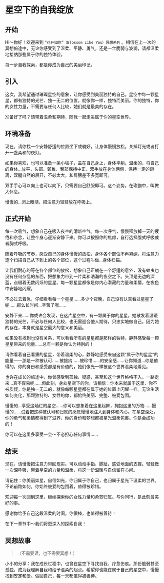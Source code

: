 # 星空下的自我绽放

## 开始

Hi～你好！欢迎来到 `“花开如你”（Blossom Like You）冥想系列` 。相信在上一次的冥想旅途中，无论你感受到了温柔、平静、勇气，还是一丝脆弱与波澜，请都温柔地接纳那些属于你的独特体验。

每一步自我探索，都是你成为自己的美丽印记。

## 引入

这次，我希望通过璀璨星空的意象，让你感受到美丽独特的自己。星空中每一颗星星，都有独特的光芒、独一无二的位置。就像你一样，独特而美丽。你的独特，你的女性力量，不需要与任何人比较，她们就是最美的存在。

准备好了吗？请带着温柔和期待，随我一起走进属于你的星空世界。

## 环境准备

现在，请你找一个安静舒适的位置坐下或躺好，让身体慢慢放松。关掉灯光或者打开一盏柔和的夜灯。

如果你喜欢，也可以准备一条小毯子，盖在自己身上，身体平躺，温柔的，将自己的身体…放平，头部、颈椎、臀部保持中正，双手放在身体两侧，保持一定的距离，双腿自然的展开，不必太大，和肩膀差不多宽即可。

双手手心可以向上也可以向下，只需要自己舒服即可。这个姿势，在瑜伽中，叫做大休息。

慢慢的…闭上眼睛，把注意力轻轻放在呼吸上。

## 正式开始

每一次吸气，想象自己在吸入夜空的清新空气。每一次呼气，慢慢释放掉一天的疲倦和杂念，让整个身心逐渐安静下来。你可以按照你的焦虑，自行选择腹式呼吸或者胸式呼吸。

随着呼吸的节奏，感受自己的身体慢慢的放松，身体各个部位不再紧绷，将注意力逐个扫描自己从下到上的各个部位，这个过程叫做…身体扫描。

让我们耐心的等在各个部位的放松，想象自己正躺在一个舒适的意外，没有蚊虫也没有任何杂乱的东西，把想象力带到一片柔和浩瀚的夜空之下。头顶是无边的深蓝，点缀着无数闪烁的星星。每一颗星星都像是你内心潜藏的力量和柔情，在夜色中安静地闪耀。

不必过去着急，仔细看看每一个星星……多少个夜晚，自己没有认真看过星星了呢……那么长时间…辛苦了哦……

安静下来……你或许会发现，在这片星空中，有一颗属于你的星星。她散发着温暖独特的光芒，不必与任何人比较，也无需迎合他人期待，只忠实地做自己。因为她的存在，本身就是星空最大的意义和美丽。

如果没有找到也没有关系，可以看看所有的星星都是那样的独特。静静感受每一颗星星带来的能量……总有一颗是你认为特别的！

请你看着自己看重的星星，带着温柔的心，静静地感受来自这颗“属于你的星星”的能量——那是一种被认可……被接纳……被珍惜……的安全感……让你知道…你是值得的，你的身份和感受都是有价值的，她们像光一样被这个世界温柔地看见。

也许在成长的旅途中，你曾感受到孤独、疑惑，甚至和这个世界格格不入。一路走来…真不容易呢……但此刻，身处星空下的你，请相信：你本来就属于这里，你不被质疑，你是独一无二的，就像每颗星星都在属于她的位置上闪耀一样。无论生活如何变化，那颗独特的、女性的你，都始终美丽、完整、被爱包围。

慢慢的…享受这灿烂的星空……你可以想象着在这里起舞，拥抱这里的万物……慢慢的……试着把这种被认可和归属的感觉慢慢地注入到身体和内心。在星空深处，你的勇气和柔情都得到了滋养，你的身份和梦想都被星光温柔包裹。你是会成功的！

你可以在这里多享受一会～不必担心任何事情……

## 结束

现在，请慢慢把注意力带回现实。可以动动手指、脚趾，感受地面的支撑。轻轻做一次深呼吸，带着星空的力量和温柔，将这一份温暖与自信留在心间。

请记住：你美丽如星，自信如光，你归属于你自己，也归属于星光下温柔的世界。不论前路如何，你始终被爱的包围着，值得被珍惜。

欢迎每一次回到这里，继续探索你的女性力量和柔软归属。与你同行，是此刻最美好的事。

感谢你给予自己这段温柔的时间。你很棒，也值得被善待！

在下一章节中～我们将更深入的探索自我！

## 冥想故事

> （不需要读，也不需要冥想！）

小小的分享：我在成长过程中，也曾在星空下寻找自我、疗愈伤痕。那份脆弱甚至孤独，成为我理解自我和给予温柔的起点。希望你也能在属于自己的星空中，慢慢找到安定和爱。做回自己，每一天都值得被善待。
